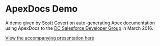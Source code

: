# ApexDocs Demo

A demo given by [Scott Covert](http://bit.ly/22hpV5B) on auto-generating Apex documentation using ApexDocs to the [DC Salesforce Developer Group](http://bit.ly/1M3Rxai) in March 2016. 

[View the accompanying presentation here](http://bit.ly/1QU5B6d)